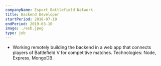```yaml
---
companyName: Esport Battlefield Network
title: Backend Developer
startPeriod: 2018-07-10
endPeriod: 2019-03-10
image: ./esb.jpeg
type: job
---
```


- Working remotely building the backend in a web app that connects players of Battlefield V for competitive matches. Technologies: Node, Express, MongoDB.